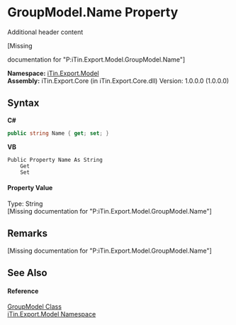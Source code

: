 # GroupModel.Name Property 
Additional header content 

\[Missing <summary> documentation for "P:iTin.Export.Model.GroupModel.Name"\]

**Namespace:**&nbsp;<a href="ef57ffcc-e95e-b212-5a46-9aa6f5a3511f">iTin.Export.Model</a><br />**Assembly:**&nbsp;iTin.Export.Core (in iTin.Export.Core.dll) Version: 1.0.0.0 (1.0.0.0)

## Syntax

**C#**<br />
``` C#
public string Name { get; set; }
```

**VB**<br />
``` VB
Public Property Name As String
	Get
	Set
```


#### Property Value
Type: String<br />\[Missing <value> documentation for "P:iTin.Export.Model.GroupModel.Name"\]

## Remarks
\[Missing <remarks> documentation for "P:iTin.Export.Model.GroupModel.Name"\]

## See Also


#### Reference
<a href="5a8dbd7f-d5ce-e476-b2ce-60978bcdb4a0">GroupModel Class</a><br /><a href="ef57ffcc-e95e-b212-5a46-9aa6f5a3511f">iTin.Export.Model Namespace</a><br />